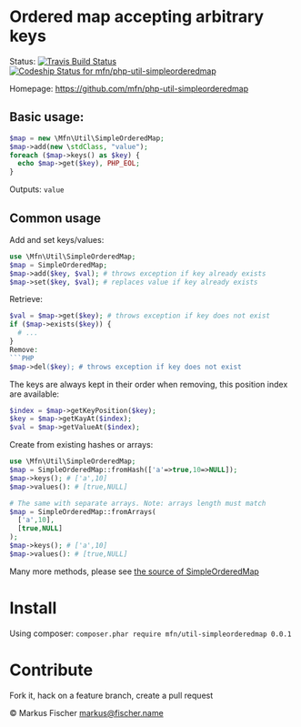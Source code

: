 # Ordered map accepting arbitrary keys

Status: [ ![Travis Build Status](https://travis-ci.org/mfn/php-util-simpleorderedmap.svg?branch=master)](https://travis-ci.org/mfn/php-util-simpleorderedmap) [ ![Codeship Status for mfn/php-util-simpleorderedmap](https://www.codeship.io/projects/6b1ac860-126f-0132-a2a8-4ec5f4cbfced/status?branch=master)](https://www.codeship.io/projects/33214)

Homepage: https://github.com/mfn/php-util-simpleorderedmap

## Basic usage:

```PHP
$map = new \Mfn\Util\SimpleOrderedMap;
$map->add(new \stdClass, "value");
foreach ($map->keys() as $key) {
  echo $map->get($key), PHP_EOL;
}
```
Outputs: `value`

## Common usage
Add and set keys/values:
```PHP
use \Mfn\Util\SimpleOrderedMap;
$map = SimpleOrderedMap;
$map->add($key, $val); # throws exception if key already exists
$map->set($key, $val); # replaces value if key already exists
```
Retrieve:
```PHP
$val = $map->get($key); # throws exception if key does not exist
if ($map->exists($key)) {
  # ...
}
Remove:
```PHP
$map->del($key); # throws exception if key does not exist
```
The keys are always kept in their order when removing, this position index are
available:
```PHP
$index = $map->getKeyPosition($key);
$key = $map->getKayAt($index);
$val = $map->getValueAt($index);
```
Create from existing hashes or arrays:
```PHP
use \Mfn\Util\SimpleOrderedMap;
$map = SimpleOrderedMap::fromHash(['a'=>true,10=>NULL]);
$map->keys(); # ['a',10]
$map->values(): # [true,NULL]

# The same with separate arrays. Note: arrays length must match
$map = SimpleOrderedMap::fromArrays(
  ['a',10],
  [true,NULL]
);
$map->keys(); # ['a',10]
$map->values(): # [true,NULL]
```
Many more methods, please see [the source of SimpleOrderedMap](lib/SimpleOrderedMap.php)

# Install

Using composer: `composer.phar require mfn/util-simpleorderedmap 0.0.1`

# Contribute
Fork it, hack on a feature branch, create a pull request

© Markus Fischer <markus@fischer.name>
